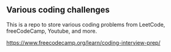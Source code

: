 ## Various coding challenges

This is a repo to store various coding problems from LeetCode, freeCodeCamp, Youtube, and more.

https://www.freecodecamp.org/learn/coding-interview-prep/